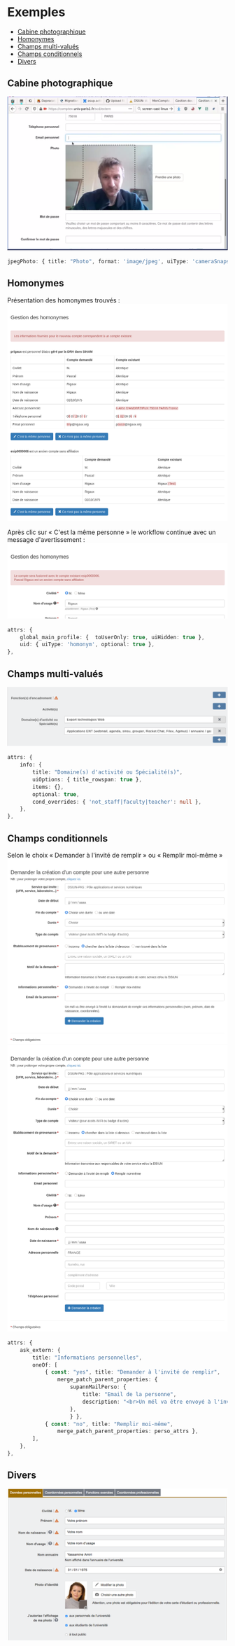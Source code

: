 # Exemples

* [Cabine photographique](#cabine-photographique)
* [Homonymes](#homonymes)
* [Champs multi-valués](#champs-multi-valués)
* [Champs conditionnels](#champs-conditionnels)
* [Divers](#divers)

## Cabine photographique

[![](exemples/photobooth.webp)](https://raw.githubusercontent.com/UnivParis1/comptex/master/docs/exemples/photobooth.webp)

```typescript
jpegPhoto: { title: "Photo", format: 'image/jpeg', uiType: 'cameraSnapshot' },
```

## Homonymes

Présentation des homonymes trouvés :
![](exemples/homonymes.png)

Après clic sur « C'est la même personne » le workflow continue avec un message d'avertissement :
![](exemples/homonyme-fusion.png)

```typescript
attrs: {
    global_main_profile: {  toUserOnly: true, uiHidden: true },
    uid: { uiType: 'homonym', optional: true },
},
```

## Champs multi-valués

![](exemples/champs-multivalues.png)

```typescript
attrs: {
    info: {
        title: "Domaine(s) d'activité ou Spécialité(s)",
        uiOptions: { title_rowspan: true },
        items: {},
        optional: true,
        cond_overrides: { 'not_staff|faculty|teacher': null },
    },
},
```

## Champs conditionnels

Selon le choix « Demander à l'invité de remplir » ou « Remplir moi-même »
![](exemples/champ-conditionnel.png)
![](exemples/champ-conditionnel2.png)

```typescript
attrs: {
    ask_extern: {
        title: "Informations personnelles",
        oneOf: [ 
            { const: "yes", title: "Demander à l'invité de remplir", 
                merge_patch_parent_properties: {  
                    supannMailPerso: {  
                        title: "Email de la personne", 
                        description: "<br>Un mél va être envoyé à l'invité lui demandant de remplir ses informations personnelles (nom, prénom, date de naissance, coordonnées).", 
                    }, 
                    } }, 
            { const: "no", title: "Remplir moi-même",  
                merge_patch_parent_properties: perso_attrs }, 
        ],
    },
},
```

## Divers

![](exemples/mon-compte.png)

